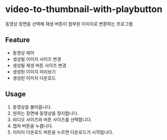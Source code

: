 # video-to-thumbnail-with-playbutton

동영상 장면을 선택해 재생 버튼이 첨부된 이미지로 변환하는 프로그램

## Feature

- 동영상 제어
- 생성될 이미지 사이즈 변경
- 생성될 재생 버튼 사이즈 변경
- 생성된 이미지 미리보기
- 생성된 이미지 다운로드

## Usage

1. 동영상을 불러옵니다.
2. 원하는 장면에 동영상을 정지합니다.
3. 비디오 사이즈와 버튼 사이즈를 선택합니다.
4. 캡처 버튼을 누릅니다.
5. 이미지 다운로드 버튼을 누르면 다운로드가 시작됩니다.
